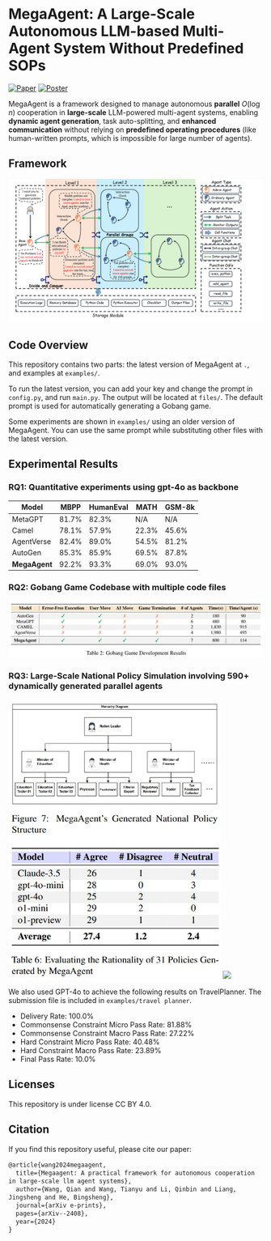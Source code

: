 # MegaAgent: A Large-Scale Autonomous LLM-based Multi-Agent System Without Predefined SOPs
[![Paper](https://img.shields.io/badge/arXiv-2408.09955-b31b1b.svg)](https://arxiv.org/abs/2408.09955)
[![Poster](https://img.shields.io/badge/Poster-PDF-blue.svg)](https://github.com/Xtra-Computing/MegaAgent/blob/master/poster.pdf)

MegaAgent is a framework designed to manage autonomous **parallel** $O(\log n)$ cooperation in **large-scale** LLM-powered multi-agent systems, enabling **dynamic agent generation**, task auto-splitting, and **enhanced communication** without relying on **predefined operating procedures** (like human-written prompts, which is impossible for large number of agents).



## Framework

![fig](examples/fig.png)

## Code Overview

This repository contains two parts: the latest version of MegaAgent at `.`, and examples at `examples/`.

To run the latest version, you can add your key and change the prompt in `config.py`, and run `main.py`. The output will be located at `files/`. The default prompt is used for automatically generating a Gobang game.

Some experiments are shown in `examples/` using an older version of MegaAgent. You can use the same prompt while substituting other files with the latest version.

## Experimental Results

### RQ1: Quantitative experiments using gpt-4o as backbone

| Model         | MBPP  | HumanEval | MATH  | GSM-8k |
| ------------- | ----- | --------- | ----- | ------ |
| MetaGPT       | 81.7% | 82.3%     | N/A   | N/A    |
| Camel         | 78.1% | 57.9%     | 22.3% | 45.6%  |
| AgentVerse    | 82.4% | 89.0%     | 54.5% | 81.2%  |
| AutoGen       | 85.3% | 85.9%     | 69.5% | 87.8%  |
| **MegaAgent** | 92.2% | 93.3%     | 69.0% | 93.0%  |

### RQ2: Gobang Game Codebase with multiple code files

![fig2](examples/fig2.png)

### RQ3: Large-Scale National Policy Simulation involving 590+ dynamically generated parallel agents

<img src="examples/fig3.png" alt="fig3" width="420px" />

<img  width="420px"  src="https://github.com/user-attachments/assets/be6a2829-2356-4eff-af8a-d816a1d6ade6" />



We also used GPT-4o to achieve the following results on TravelPlanner. The submission file is included in `examples/travel planner`.

- Delivery Rate: 100.0%
- Commonsense Constraint Micro Pass Rate: 81.88%
- Commonsense Constraint Macro Pass Rate: 27.22%
- Hard Constraint Micro Pass Rate: 40.48%
- Hard Constraint Macro Pass Rate: 23.89%
- Final Pass Rate: 10.0%


## Licenses

This repository is under license CC BY 4.0.

## Citation
If you find this repository useful, please cite our paper:

```
@article{wang2024megaagent,
  title={Megaagent: A practical framework for autonomous cooperation in large-scale llm agent systems},
  author={Wang, Qian and Wang, Tianyu and Li, Qinbin and Liang, Jingsheng and He, Bingsheng},
  journal={arXiv e-prints},
  pages={arXiv--2408},
  year={2024}
}
```
